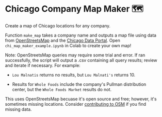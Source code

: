 # Chicago Company Map Maker 🗺️

Create a map of Chicago locations for any company.

Function `make_map` takes a company name and outputs a map file using data from [OpenStreetsMap](https://wiki.openstreetmap.org/wiki/Nominatim) and the [Chicago Data Portal](https://data.cityofchicago.org/). Open `chi_map_maker_example.ipynb` in Colab to create your own map!

Note: OpenStreetsMap queries may require some trial and error. If ran successfully, the script will output a .csv containing all query results; review and iterate if necessary. For example:

  * `Lou Malnatis` returns no results, but `Lou Malnati's` returns 10. 
  
  * Results for `Whole Foods` include the company's Pullman distribution center, but the `Whole Foods Market` results do not.
  
This uses OpenStreetsMap becuase it's open source and free; however, it's sometimes missing locations. Consider [contributing to OSM](https://wiki.openstreetmap.org/wiki/Getting_Involved) if you find missing data.
